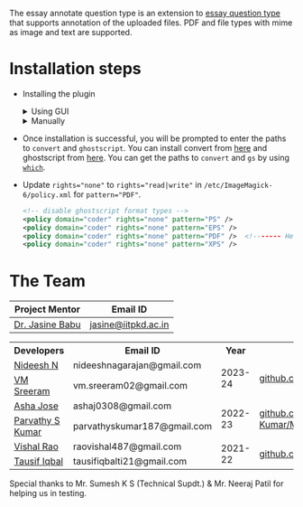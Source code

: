 The essay annotate question type is an extension to [essay question type](https://docs.moodle.org/404/en/Essay_question_type) that supports annotation of the uploaded files. PDF and file types with mime as image and text are supported.

# Installation steps
- Installing the plugin
  <details>
  <summary>Using GUI</summary>

  - Download the repository as a ZIP file by navigating to `Code` > `Local` > `Download ZIP` in the homepage of the repository, or using this [link](https://github.com/vmsreeram/essayannotate/archive/refs/heads/main.zip).
  - Login to Moodle as Admin
  - Navigate to `Site administration` > `Plugins` > `Install plugins`
  - Upload the ZIP file to `ZIP package` section.
  - Expand `Show more...`
  - Choose `Plugin type` as `Question type (qtype)`.
  - Rename the root directory to `essayannotate`.
  - Click on `Install plugin from ZIP file` and follow the prompted steps.
  </details>
  
  <details>
  <summary>Manually</summary>

  - Get the contents of the repo by either
    - Download the repository as a ZIP file by navigating to `Code` > `Local` > `Download ZIP` in the homepage of the repository, or using this [link](https://github.com/vmsreeram/essayannotate/archive/refs/heads/main.zip). Then unzip the repo, and rename the folder name to `essayannotate`.
    - Cloning this repo. Then rename the folder name to `essayannotate`.
  - Move this folder into the  `question/type` folder on your Moodle site, to create a new folder at `question/type/essayannotate`.
  - Login to Moodle as Admin 
  - Follow the prompted steps to install the plugin. If install/upgrade does not begin automatically, you can initiate it manually by navigating to the following link: `Administration` > `Site administration` > `Notifications`
  </details>

- Once installation is successful, you will be prompted to enter the paths to `convert` and `ghostscript`. You can install convert from [here](https://imagemagick.org/script/download.php) and ghostscript from [here](https://docs.bitnami.com/google/apps/resourcespace/configuration/install-ghostscript/). You can get the paths to `convert` and `gs` by using [`which`](https://en.wikipedia.org/wiki/Which_(command)).
- Update `rights="none"` to `rights="read|write"` in `/etc/ImageMagick-6/policy.xml` for `pattern="PDF"`.

  ```xml
  <!-- disable ghostscript format types -->
  <policy domain="coder" rights="none" pattern="PS" />
  <policy domain="coder" rights="none" pattern="EPS" />
  <policy domain="coder" rights="none" pattern="PDF" />  <!------- Here!! -->
  <policy domain="coder" rights="none" pattern="XPS" />
  ```
</details>

# The Team
| Project Mentor     |  Email ID              |
|--------------------|------------------------|
| [Dr. Jasine Babu](https://www.iitpkd.ac.in/people/jasine)    | jasine@iitpkd.ac.in    |

<table>
  <tr>
    <th>Developers</th>
    <th>Email ID</th>
    <th>Year</th>
    <th>Repo</th>
  </tr>
  <tr>
    <td><a href="https://www.linkedin.com/in/nideesh-n-22497a128/">Nideesh N</a></td>
    <td>nideeshnagarajan@gmail.com</td>
    <td rowspan=2>2023-24</td>
    <td rowspan=2><a href="https://github.com/vmsreeram/essayannotate">github.com/vmsreeram/essayannotate</a></td>
  </tr>
  <tr>
    <td><a href="https://www.linkedin.com/in/vm-sreeram/">VM Sreeram</a></td>
    <td>vm.sreeram02@gmail.com</td>
  </tr>
  <tr>
    <td><a href="https://www.linkedin.com/in/asha-jose-5b8031218/">Asha Jose</a></td>
    <td>ashaj0308@gmail.com</td>
    <td rowspan=2>2022-23</td>
    <td rowspan=2><a href="https://github.com/Parvathy-S-Kumar/Moodle_Quiz_PDF_Annotator">github.com/Parvathy-S-Kumar/Moodle_Quiz_PDF_Annotator</a></td>
  </tr>
  <tr>
    <td><a href="https://www.linkedin.com/in/parvathy-s-kumar-288aa01b2/">Parvathy S Kumar</a></td>
    <td>parvathyskumar187@gmail.com</td>
  </tr>
  <tr>
    <td><a href="https://www.linkedin.com/in/vishal-rao-910809190/">Vishal Rao</a></td>
    <td>raovishal487@gmail.com</td>
    <td rowspan=2>2021-22</td>
    <td rowspan=2><a href="https://github.com/TausifIqbal/moodle_quiz_annotator">github.com/TausifIqbal/moodle_quiz_annotator</a></td>
  </tr>
  <tr>
    <td><a href="https://www.linkedin.com/in/tausif-iqbal-ti/">Tausif Iqbal</a></td>
    <td>tausifiqbalti21@gmail.com</td>
  </tr>
</table>

Special thanks to Mr. Sumesh K S (Technical Supdt.) & Mr. Neeraj Patil for helping us in testing.

